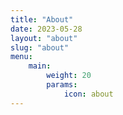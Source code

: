 ```yaml
---
title: "About"
date: 2023-05-28
layout: "about"
slug: "about"
menu:
    main:
        weight: 20
        params: 
            icon: about
---
```



